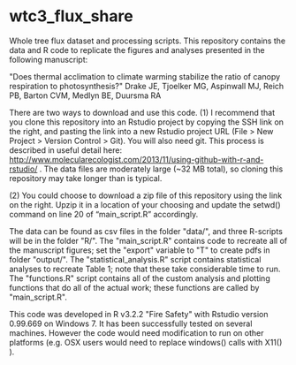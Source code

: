 # wtc3_flux_share
Whole tree flux dataset and processing scripts. This repository contains the data and R code to replicate the figures and analyses presented in the following manuscript:

"Does thermal acclimation to climate warming stabilize the ratio of canopy respiration to photosynthesis?"
Drake JE, Tjoelker MG, Aspinwall MJ, Reich PB, Barton CVM, Medlyn BE, Duursma RA 

There are two ways to download and use this code.
(1) I recommend that you clone this repository into an Rstudio project by copying the SSH link on the right, and pasting the link into a new Rstudio project URL (File > New Project > Version Control > Git). You will also need git. This process is described in useful detail here:  http://www.molecularecologist.com/2013/11/using-github-with-r-and-rstudio/ . The data files are moderately large (~32 MB total), so cloning this repository may take longer than is typical.

(2) You could choose to download a zip file of this repository using the link on the right. Upzip it in a location of your choosing and update the setwd() command on line 20 of “main_script.R” accordingly.

The data can be found as csv files in the folder "data/", and three R-scripts will be in the folder "R/". The "main_script.R" contains code to recreate all of the manuscript figures; set the "export" variable to "T" to create pdfs in folder "output/". The "statistical_analysis.R" script contains statistical analyses to recreate Table 1; note that these take considerable time to run. The "functions.R" script contains all of the custom analysis and plotting functions that do all of the actual work; these functions are called by "main_script.R".

This code was developed in R v3.2.2 "Fire Safety" with Rstudio version 0.99.669 on Windows 7. It has been successfully tested on several machines. However the code would need modification to run on other platforms (e.g. OSX users would need to replace windows() calls with X11() ).
